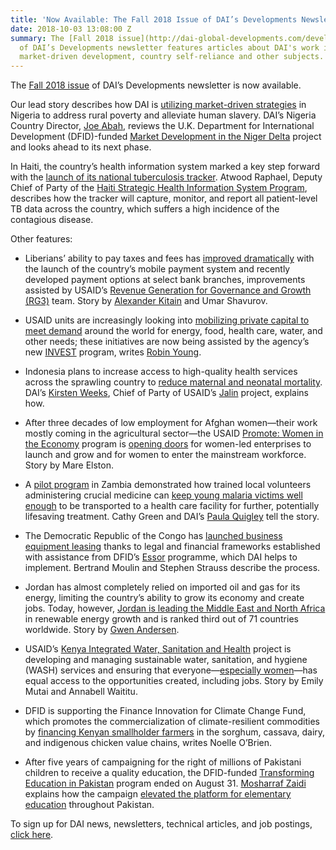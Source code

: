 ```yaml
---
title: 'Now Available: The Fall 2018 Issue of DAI’s Developments Newsletter'
date: 2018-10-03 13:08:00 Z
summary: The [Fall 2018 issue](http://dai-global-developments.com/developments/fall-2018/)
  of DAI’s Developments newsletter features articles about DAI's work in health systems,
  market-driven development, country self-reliance and other subjects.
---
```


The [Fall 2018 issue](http://dai-global-developments.com/developments/fall-2018/) of DAI’s Developments newsletter is now available.

Our lead story describes how DAI is [utilizing market-driven strategies](http://dai-global-developments.com/articles/using-market-driven-strategies-to-reduce-poverty-and-human-trafficking-in-nigeria/) in Nigeria to address rural poverty and alleviate human slavery. DAI’s Nigeria Country Director, [Joe Abah](https://www.dai.com/who-we-are/our-team/joe-abah), reviews the U.K. Department for International Development (DFID)-funded [Market Development in the Niger Delta](https://www.dai.com/our-work/projects/nigeria-market-development-programme-made) project and looks ahead to its next phase.

In Haiti, the country’s health information system marked a key step forward with the [launch of its national tuberculosis tracker](http://dai-global-developments.com/articles/health-system-in-haiti-takes-key-step-by-launching-national-tuberculosis-tracker/). Atwood Raphael, Deputy Chief of Party of the [Haiti Strategic Health Information System Program](https://www.dai.com/our-work/projects/haiti-strategic-health-information-system-his-program), describes how the tracker will capture, monitor, and report all patient-level TB data across the country, which suffers a high incidence of the contagious disease.

Other features:

* Liberians’ ability to pay taxes and fees has [improved dramatically](http://dai-global-developments.com/articles/liberia-launches-mobile-tax-payments-opening-doors-to-increased-revenue-for-domestic-development/) with the launch of the country’s mobile payment system and recently developed payment options at select bank branches, improvements assisted by USAID’s [Revenue Generation for Governance and Growth (RG3)](https://www.dai.com/our-work/projects/liberia-revenue-generation-governance-and-growth-rg3) team. Story by [Alexander Kitain](https://www.dai.com/who-we-are/our-team/alexander-kitain) and Umar Shavurov.
* USAID units are increasingly looking into [mobilizing private capital to meet demand](http://dai-global-developments.com/articles/demand-for-private-capital-draws-usaid-units-to-invest-program/) around the world for energy, food, health care, water, and other needs; these initiatives are now being assisted by the agency’s new [INVEST](https://www.dai.com/our-work/projects/worldwide-the-invest-project) program, writes [Robin Young](https://www.dai.com/who-we-are/our-team/robin-young).
* Indonesia plans to increase access to high-quality health services across the sprawling country to [reduce maternal and neonatal mortality](http://dai-global-developments.com/articles/lets-work-together-to-improve-maternal-and-newborn-health/). DAI’s [Kirsten Weeks](https://www.dai.com/who-we-are/our-team/kirsten-weeks), Chief of Party of USAID’s [Jalin](https://www.dai.com/our-work/projects/indonesia-jalin) project, explains how.
* After three decades of low employment for Afghan women—their work mostly coming in the agricultural sector—the USAID [Promote: Women in the Economy](https://www.dai.com/our-work/projects/afghanistan-women-in-the-economy) program is [opening doors](http://dai-global-developments.com/articles/afghan-women-re-enter-the-economy-as-workers-business-owners/) for women-led enterprises to launch and grow and for women to enter the mainstream workforce. Story by Mare Elston.
* A [pilot program](https://www.dai.com/our-work/projects/zambia-mamaz-against-malaria) in Zambia demonstrated how trained local volunteers administering crucial medicine can [keep young malaria victims well enough](http://dai-global-developments.com/articles/zambia-pilot-shows-how-to-scale-relief-for-children-suffering-from-malaria/) to be transported to a health care facility for further, potentially lifesaving treatment. Cathy Green and DAI’s [Paula Quigley](https://www.dai.com/who-we-are/our-team/paula-quigley) tell the story.
* The Democratic Republic of the Congo has [launched business equipment leasing](http://dai-global-developments.com/articles/dfid-programme-establishes-business-equipment-leasing-in-sub-saharan-africas-largest-country/) thanks to legal and financial frameworks established with assistance from DFID’s [Essor](https://www.dai.com/our-work/projects/democratic-republic-of-the-congo-essor-for-an-environment-conducive-to-investment) programme, which DAI helps to implement. Bertrand Moulin and Stephen Strauss describe the process.
* Jordan has almost completely relied on imported oil and gas for its energy, limiting the country’s ability to grow its economy and create jobs. Today, however, [Jordan is leading the Middle East and North Africa](http://dai-global-developments.com/articles/jordan-embraces-renewables-to-fuel-its-economy/) in renewable energy growth and is ranked third out of 71 countries worldwide. Story by [Gwen Andersen](https://www.dai.com/who-we-are/our-team/gwen-andersen).
* USAID’s [Kenya Integrated Water, Sanitation and Health](https://www.dai.com/our-work/projects/kenya-integrated-water-sanitation-and-hygiene-project-kiwash) project is developing and managing sustainable water, sanitation, and hygiene (WASH) services and ensuring that everyone—[especially women](http://dai-global-developments.com/articles/placing-women-at-the-center-of-water-supply-management-in-kenya/)—has equal access to the opportunities created, including jobs. Story by Emily Mutai and Annabell Waititu.

* DFID is supporting the Finance Innovation for Climate Change Fund, which promotes the commercialization of climate-resilient commodities by [financing Kenyan smallholder farmers](http://dai-global-developments.com/articles/agriculture-finance-with-a-climate-lens-takes-off-in-kenya/) in the sorghum, cassava, dairy, and indigenous chicken value chains, writes Noelle O’Brien.

* After five years of campaigning for the right of millions of Pakistani children to receive a quality education, the DFID-funded [Transforming Education in Pakistan](https://www.dai.com/our-work/projects/pakistan-transforming-education-pakistan-tep) program ended on August 31. [Mosharraf Zaidi](https://www.dai.com/who-we-are/our-team/mosharraf-zaidi) explains how the campaign [elevated the platform for elementary education](http://dai-global-developments.com/articles/keep-up-the-fight/) throughout Pakistan.

To sign up for DAI news, newsletters, technical articles, and job postings, [click here](https://www.dai.com/sign-up).